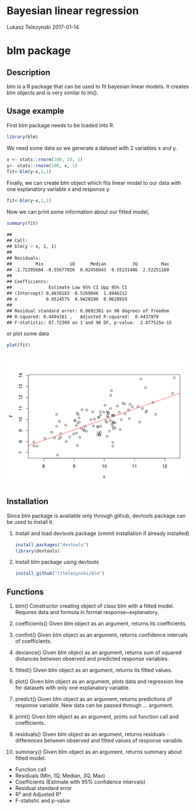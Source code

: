 Bayesian linear regression
================
Lukasz Telezynski
2017-01-14

blm package
===========

Description
-----------

blm is a R package that can be used to fit bayesian linear models. It creates blm objects and is very similar to lm().

Usage example
-------------

First blm package needs to be loaded into R.

``` r
library(blm)
```

We need some data so we generate a dataset with 2 variables x and y.

``` r
x <- stats::rnorm(100, 10, 1)
y<- stats::rnorm(100, x, 1)
fit<-blm(y~x,1,1)
```

Finally, we can create blm object which fits linear model to our data with one explanatory variable x and response y.

``` r
fit<-blm(y~x,1,1)
```

Now we can print some information about our fitted model,

``` r
summary(fit)
```

    ## 
    ## Call:
    ## blm(y ~ x, 1, 1)
    ## 
    ## Residuals:
    ##         Min          1Q      Median          3Q         Max 
    ## -2.72205604 -0.55677026  0.02456043  0.55231446  2.52251160 
    ## 
    ## Coefficients:
    ##              Estimate Low 95% CI Upp 95% CI
    ## (Intercept) 0.4838183 -0.5269846  1.4946212
    ## x           0.9524575  0.9420190  0.9628959
    ## 
    ## Residual standard error: 0.9692381 on 98 degrees of freedom
    ## R-squared: 0.4494161 ,   Adjusted R-squared:  0.4437979
    ## F-statistic: 87.72309 on 1 and 98 DF, p-value:  2.877515e-15

or plot some data

``` r
plot(fit)
```

![](README_files/figure-markdown_github/unnamed-chunk-5-1.png)

Installation
------------

Since blm package is available only through github, devtools package can be used to install it.

1.  Install and load devtools package (ommit installation if already installed)

    ``` r
    install.packages("devtools")
    library(devtools)
    ```

2.  Install blm package using devtools

    ``` r
    install_github("lttelezynski/blm")
    ```

Functions
---------

1.  blm() Constructor creating object of class blm with a fitted model. Requires data and formula in format response~explanatory.

2.  coefficients() Given blm object as an argument, returns its coefficients.

3.  confint() Given blm object as an argument, returns confidence intervals of coefficients.

4.  deviance() Given blm object as an argument, returns sum of squared distances between observed and predicted response variables.

5.  fitted() Given blm object as an argument, returns its fitted values.

6.  plot() Given blm object as an argument, plots data and regression line for datasets with only one explanatory variable.

7.  predict() Given blm object as an argument, returns predictions of response variable. New data can be passed through ... argument.

8.  print() Given blm object as an argument, prints out function call and coefficients.

9.  residuals() Given blm object as an argument, returns residuals - differences between observed and fitted values of response variable.

10. summary() Given blm object as an argument, returns summary about fitted model.

-   Function call
-   Residuals (Min, 1Q, Median, 3Q, Max)
-   Coefficients (Estimate with 95% confidence intervals)
-   Residual standard error
-   R² and Adjusted R²
-   F-statistic and p-value
